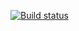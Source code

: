 [![Build status](https://ci.appveyor.com/api/projects/status/ojt0hcwyy4wxvf8h?svg=true)](https://ci.appveyor.com/project/PupiYakiSan/automated-testing-5-2)
